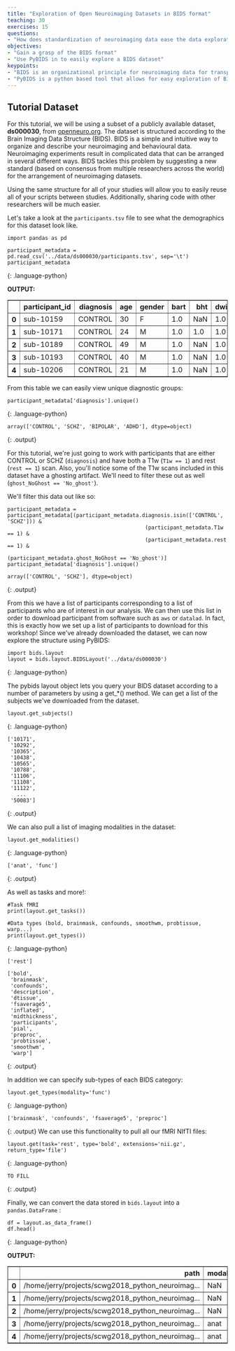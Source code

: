 ```yaml
---
title: "Exploration of Open Neuroimaging Datasets in BIDS format"
teaching: 30
exercises: 15
questions:
- "How does standardization of neuroimaging data ease the data exploration process"
objectives:
- "Gain a grasp of the BIDS format"
- "Use PyBIDS in to easily explore a BIDS dataset"
keypoints:
- "BIDS is an organizational principle for neuroimaging data for transparent data sharing"
- "PyBIDS is a python based tool that allows for easy exploration of BIDS-formatted neuroimaging data"
---
```



## Tutorial Dataset
For this tutorial, we will be using a subset of a publicly available dataset, **ds000030**, from [openneuro.org](https://openneuro.org/datasets/ds000030). The dataset is structured according to the Brain Imaging Data Structure (BIDS). BIDS is a simple and intuitive way to organize and describe your neuroimaging and behavioural data. Neuroimaging experiments result in complicated data that can be arranged in several different ways. BIDS tackles this problem by suggesting a new standard (based on consensus from multiple researchers across the world) for the arrangement of neuroimaging datasets.

Using the same structure for all of your studies will allow you to easily reuse all of your scripts between studies. Additionally, sharing code with other researchers will be much easier.

Let's take a look at the `participants.tsv` file to see what the demographics for this dataset look like.

~~~
import pandas as pd

participant_metadata = pd.read_csv('../data/ds000030/participants.tsv', sep='\t')
participant_metadata
~~~
{: .language-python}

**OUTPUT:**
<table border="1" class="dataframe">  <thead>    <tr style="text-align: right;">      <th></th>      <th>participant_id</th>      <th>diagnosis</th>      <th>age</th>      <th>gender</th>      <th>bart</th>      <th>bht</th>     <th>dwi</th>      <th>pamenc</th>      <th>pamret</th>      <th>rest</th>      <th>scap</th>      <th>stopsignal</th>      <th>T1w</th>      <th>taskswitch</th>      <th>ScannerSerialNumber</th>      <th>ghost_NoGhost</th>    </tr>  </thead>  <tbody>    <tr>      <th>0</th>      <td>sub-10159</td>     <td>CONTROL</td>      <td>30</td>      <td>F</td>      <td>1.0</td>      <td>NaN</td>      <td>1.0</td>      <td>NaN</td>      <td>NaN</td>      <td>1.0</td>      <td>1.0</td>      <td>1.0</td>      <td>1.0</td>      <td>1.0</td>      <td>35343.0</td>      <td>No_ghost</td>    </tr>    <tr>      <th>1</th>      <td>sub-10171</td>      <td>CONTROL</td>      <td>24</td>      <td>M</td>      <td>1.0</td>      <td>1.0</td>      <td>1.0</td>      <td>NaN</td>      <td>NaN</td>      <td>1.0</td>      <td>1.0</td>      <td>1.0</td>      <td>1.0</td>      <td>1.0</td>      <td>35343.0</td>      <td>No_ghost</td>    </tr>    <tr>      <th>2</th>      <td>sub-10189</td>      <td>CONTROL</td>      <td>49</td>      <td>M</td>      <td>1.0</td>      <td>NaN</td>      <td>1.0</td>      <td>NaN</td>      <td>NaN</td>      <td>1.0</td>      <td>1.0</td>      <td>1.0</td>      <td>1.0</td>      <td>1.0</td>      <td>35343.0</td>      <td>No_ghost</td>    </tr>    <tr>      <th>3</th>      <td>sub-10193</td>      <td>CONTROL</td>      <td>40</td>      <td>M</td>      <td>1.0</td>      <td>NaN</td>      <td>1.0</td>      <td>NaN</td>      <td>NaN</td>      <td>NaN</td>      <td>NaN</td>      <td>NaN</td>      <td>1.0</td>      <td>NaN</td>      <td>35343.0</td>      <td>No_ghost</td>    </tr>    <tr>      <th>4</th>      <td>sub-10206</td>      <td>CONTROL</td>      <td>21</td>      <td>M</td>      <td>1.0</td>      <td>NaN</td>      <td>1.0</td>      <td>NaN</td>      <td>NaN</td>      <td>1.0</td>      <td>1.0</td>      <td>1.0</td>      <td>1.0</td>      <td>1.0</td>      <td>35343.0</td>      <td>No_ghost</td>    </tr>  </tbody></table>

From this table we can easily view unique diagnostic groups:

~~~
participant_metadata['diagnosis'].unique()
~~~
{: .language-python}

~~~
array(['CONTROL', 'SCHZ', 'BIPOLAR', 'ADHD'], dtype=object)
~~~
{: .output}

For this tutorial, we're just going to work with participants that are either CONTROL or SCHZ (`diagnosis`) and have both a T1w (`T1w == 1`) and rest (`rest == 1`) scan. Also, you'll notice some of the T1w scans included in this dataset have a ghosting artifact. We'll need to filter these out as well (`ghost_NoGhost == 'No_ghost'`).

We'll filter this data out like so:
~~~
participant_metadata = participant_metadata[(participant_metadata.diagnosis.isin(['CONTROL', 'SCHZ'])) &
                                            (participant_metadata.T1w == 1) &
                                            (participant_metadata.rest == 1) &
                                            (participant_metadata.ghost_NoGhost == 'No_ghost')]
participant_metadata['diagnosis'].unique()
~~~

~~~
array(['CONTROL', 'SCHZ'], dtype=object)
~~~
{: .output}

From this we have a list of participants corresponding to a list of participants who are of interest in our analysis. We can then use this list in order to download participant from software such as `aws` or `datalad`. In fact, this is exactly how we set up a list of participants to download for this workshop! Since we've already downloaded the dataset, we can now explore the structure using PyBIDS:

~~~
import bids.layout
layout = bids.layout.BIDSLayout('../data/ds000030')
~~~
{: .language-python}

The pybids layout object lets you query your BIDS dataset according to a number of parameters by using a get_*() method.
We can get a list of the subjects we've downloaded from the dataset.

~~~
layout.get_subjects()
~~~
{: .language-python}

~~~
['10171',
 '10292',
 '10365',
 '10438',
 '10565',
 '10788',
 '11106',
 '11108',
 '11122',
   ...
 '50083']
~~~
{: .output}

We can also pull a list of imaging modalities in the dataset:

~~~
layout.get_modalities()
~~~
{: .language-python}

~~~
['anat', 'func']
~~~
{: .output}

As well as tasks and more!:

~~~
#Task fMRI
print(layout.get_tasks())

#Data types (bold, brainmask, confounds, smoothwm, probtissue, warp...)
print(layout.get_types())
~~~
{: .language-python}

~~~
['rest']

['bold',
 'brainmask',
 'confounds',
 'description',
 'dtissue',
 'fsaverage5',
 'inflated',
 'midthickness',
 'participants',
 'pial',
 'preproc',
 'probtissue',
 'smoothwm',
 'warp']
~~~
{: .output}


In addition we can specify sub-types of each BIDS category:

~~~
layout.get_types(modality='func')
~~~
{: .language-python}

~~~
['brainmask', 'confounds', 'fsaverage5', 'preproc']
~~~
{: .output}
We can use this functionality to pull all our fMRI NIfTI files:

~~~
layout.get(task='rest', type='bold', extensions='nii.gz', return_type='file')
~~~
{: .language-python}
~~~
TO FILL
~~~
{: .output}

Finally, we can convert the data stored in `bids.layout` into a `pandas.DataFrame` :

~~~
df = layout.as_data_frame()
df.head()
~~~
{: .language-python}

**OUTPUT:**
<table border="1" class="dataframe">  <thead>    <tr style="text-align: right;">      <th></th>      <th>path</th>      <th>modality</th>      <th>subject</th>      <th>task</th>      <th>type</th>    </tr>  </thead>  <tbody>    <tr>      <th>0</th>      <td>/home/jerry/projects/scwg2018_python_neuroimag...</td>      <td>NaN</td>      <td>NaN</td>      <td>rest</td>      <td>bold</td>    </tr>    <tr>      <th>1</th>      <td>/home/jerry/projects/scwg2018_python_neuroimag...</td>      <td>NaN</td>      <td>NaN</td>      <td>NaN</td>      <td>participants</td>    </tr>    <tr>      <th>2</th>      <td>/home/jerry/projects/scwg2018_python_neuroimag...</td>      <td>NaN</td>      <td>NaN</td>      <td>NaN</td>      <td>NaN</td>    </tr>    <tr>      <th>3</th>      <td>/home/jerry/projects/scwg2018_python_neuroimag...</td>      <td>anat</td>      <td>10565</td>      <td>NaN</td>      <td>brainmask</td>    </tr>    <tr>      <th>4</th>      <td>/home/jerry/projects/scwg2018_python_neuroimag...</td>      <td>anat</td>      <td>10565</td>      <td>NaN</td>      <td>probtissue</td>    </tr>  </tbody></table>

